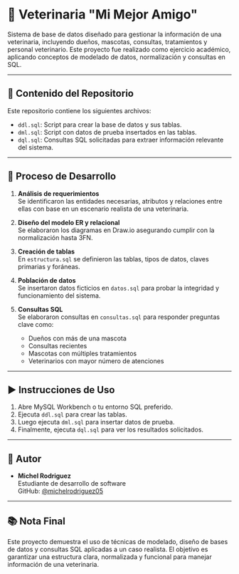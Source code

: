 # 🐾 Veterinaria "Mi Mejor Amigo"

Sistema de base de datos diseñado para gestionar la información de una veterinaria, incluyendo dueños, mascotas, consultas, tratamientos y personal veterinario. Este proyecto fue realizado como ejercicio académico, aplicando conceptos de modelado de datos, normalización y consultas en SQL.

---

## 📌 Contenido del Repositorio

Este repositorio contiene los siguientes archivos:

- `ddl.sql`: Script para crear la base de datos y sus tablas.
- `dml.sql`: Script con datos de prueba insertados en las tablas.
- `dql.sql`: Consultas SQL solicitadas para extraer información relevante del sistema.


---


## 🔧 Proceso de Desarrollo

1. **Análisis de requerimientos**  
   Se identificaron las entidades necesarias, atributos y relaciones entre ellas con base en un escenario realista de una veterinaria.

2. **Diseño del modelo ER y relacional**  
   Se elaboraron los diagramas en Draw.io asegurando cumplir con la normalización hasta 3FN.

3. **Creación de tablas**  
   En `estructura.sql` se definieron las tablas, tipos de datos, claves primarias y foráneas.

4. **Población de datos**  
   Se insertaron datos ficticios en `datos.sql` para probar la integridad y funcionamiento del sistema.

5. **Consultas SQL**  
   Se elaboraron consultas en `consultas.sql` para responder preguntas clave como:
   - Dueños con más de una mascota
   - Consultas recientes
   - Mascotas con múltiples tratamientos
   - Veterinarios con mayor número de atenciones

---

## ▶️ Instrucciones de Uso

1. Abre MySQL Workbench o tu entorno SQL preferido.
2. Ejecuta `ddl.sql` para crear las tablas.
3. Luego ejecuta `dml.sql` para insertar datos de prueba.
4. Finalmente, ejecuta `dql.sql` para ver los resultados solicitados.

---

## 👤 Autor

- **Michel Rodriguez**  
  Estudiante de desarrollo de software  
  GitHub: [@michelrodriguez05](https://github.com/michelrodriguez05/veterinaria_mi_mejor_amigo)

---

## 📚 Nota Final

Este proyecto demuestra el uso de técnicas de modelado, diseño de bases de datos y consultas SQL aplicadas a un caso realista. El objetivo es garantizar una estructura clara, normalizada y funcional para manejar información de una veterinaria.



